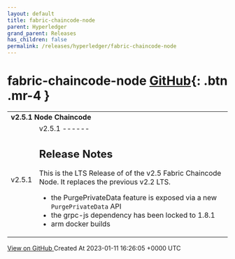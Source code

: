 ```yaml
---
layout: default
title: fabric-chaincode-node
parent: Hyperledger
grand_parent: Releases
has_children: false
permalink: /releases/hyperledger/fabric-chaincode-node
---
```


# fabric-chaincode-node <span class="fs-3 right-align">[GitHub](https://github.com/hyperledger/fabric-chaincode-node){: .btn .mr-4 }</span>


<div>
    <table>
        <tr>
            <td colspan="2">
                <b>
                    v2.5.1 Node Chaincode
                </b>
            </td>
        </tr>
        <tr>
            <td>
                <span class="chip">
                    v2.5.1
                </span>
            </td>
            <td>
                v2.5.1
------

Release Notes
-------------
This is the LTS Release of of the v2.5 Fabric Chaincode Node. It replaces the previous v2.2 LTS.

- the PurgePrivateData feature is exposed via a new `PurgePrivateData` API 
- the grpc-js dependency has been locked to 1.8.1
- arm docker builds
            </td>
        </tr>
    </table>
    <a href="https://github.com/hyperledger/fabric-chaincode-node/releases/tag/v2.5.1" class=".btn">
        View on GitHub
    </a>
    <span class="right-align">
        Created At 2023-01-11 16:26:05 +0000 UTC
    </span>
</div>

